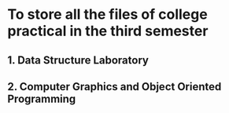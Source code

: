 # To store all the files of college practical in the third semester
## 1. Data Structure Laboratory
## 2. Computer Graphics and Object Oriented Programming
 


